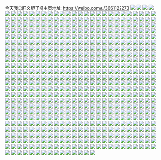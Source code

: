 今天我忠肝义胆了吗主页地址: https://weibo.com/u/3661122273 
![](https://wx4.sinaimg.cn/mw2000/da384ae1ly1h8yo3et5ubj235s2dckjo.jpg) 
![](https://wx4.sinaimg.cn/mw2000/da384ae1ly1h8yo3qzrqcj235s2dcqv9.jpg) 
![](https://wx4.sinaimg.cn/mw2000/da384ae1ly1h8yo343s9kj235s2dckjn.jpg) 
![](https://wx4.sinaimg.cn/mw2000/da384ae1ly1h8yo2phclvj235s2dc1l2.jpg) 
![](https://wx4.sinaimg.cn/mw2000/da384ae1ly1h8yo2ueffbj235s2dckjm.jpg) 
![](https://wx4.sinaimg.cn/mw2000/da384ae1ly1h8yo40qscuj22o63k0b2b.jpg) 
![](https://wx4.sinaimg.cn/mw2000/da384ae1ly1h8wp6swgj4j22dc2dcnpf.jpg) 
![](https://wx4.sinaimg.cn/mw2000/da384ae1ly1h8wp6unyygj22dc2dcu0z.jpg) 
![](https://wx4.sinaimg.cn/mw2000/da384ae1ly1h8woowwxeyj22bc2bchdu.jpg) 
![](https://wx4.sinaimg.cn/mw2000/da384ae1ly1h8womf0ncyj231i2a5kjn.jpg) 
![](https://wx4.sinaimg.cn/mw2000/da384ae1ly1h8womcn5a2j22dc2dc1kz.jpg) 
![](https://wx4.sinaimg.cn/mw2000/da384ae1ly1h8womkujihj22l32dc7wk.jpg) 
![](https://wx4.sinaimg.cn/mw2000/da384ae1ly1h8wom3rhonj235s2dc7wj.jpg) 
![](https://wx4.sinaimg.cn/mw2000/da384ae1ly1h8womi31vgj232o2dcb2b.jpg) 
![](https://wx4.sinaimg.cn/mw2000/da384ae1ly1h8wom8kvdvj235s2dc4qs.jpg) 
![](https://wx4.sinaimg.cn/mw2000/da384ae1ly1h8womb3cm0j23342bcu0y.jpg) 
![](https://wx4.sinaimg.cn/mw2000/da384ae1ly1h8wom15v08j22dc2dcu0y.jpg) 
![](https://wx4.sinaimg.cn/mw2000/da384ae1ly1h8wom5zvznj23342bckjn.jpg) 
![](https://wx4.sinaimg.cn/mw2000/da384ae1ly1h8woozdpw4j235s2dce83.jpg) 
![](https://wx4.sinaimg.cn/mw2000/da384ae1ly1h8wop1jscqj21vm2tfkjm.jpg) 
![](https://wx4.sinaimg.cn/mw2000/da384ae1ly1h8wolyusukj22dc2p7b2a.jpg) 
![](https://wx4.sinaimg.cn/mw2000/da384ae1ly1h8isj8aay8j22o63k01kz.jpg) 
![](https://wx4.sinaimg.cn/mw2000/da384ae1ly1h8isiy4hfpj23k02o6hdu.jpg) 
![](https://wx4.sinaimg.cn/mw2000/da384ae1ly1h8isj09c61j23k02o6b2a.jpg) 
![](https://wx4.sinaimg.cn/mw2000/da384ae1ly1h8nkq118ioj22o63k0b2a.jpg) 
![](https://wx4.sinaimg.cn/mw2000/da384ae1ly1h8ptesju8gj22o63k0qv6.jpg) 
![](https://wx4.sinaimg.cn/mw2000/da384ae1ly1h8pteng4bxj22o63k0hdu.jpg) 
![](https://wx4.sinaimg.cn/mw2000/da384ae1ly1h8pvjcjhdbj22o63k0qv6.jpg) 
![](https://wx4.sinaimg.cn/mw2000/da384ae1ly1h8pvk3dkp9j22o63k01kz.jpg) 
![](https://wx4.sinaimg.cn/mw2000/da384ae1ly1h8pvjn2bknj22o63k04qr.jpg) 
![](https://wx4.sinaimg.cn/mw2000/da384ae1ly1h8l5my47mrj22dc35skjq.jpg) 
![](https://wx4.sinaimg.cn/mw2000/da384ae1ly1h8l5q65buuj235s2dcb2b.jpg) 
![](https://wx4.sinaimg.cn/mw2000/da384ae1ly1h8l5p1x4r2j235s2dce83.jpg) 
![](https://wx4.sinaimg.cn/mw2000/da384ae1ly1h8l5ofrygjj235s2dc1kz.jpg) 
![](https://wx4.sinaimg.cn/mw2000/da384ae1ly1h8l5nazpzvj235s2dcb2a.jpg) 
![](https://wx4.sinaimg.cn/mw2000/da384ae1ly1h8l5o3idlyj235s2dc4qs.jpg) 
![](https://wx4.sinaimg.cn/mw2000/da384ae1ly1h8hqz9xl6aj223v35t7wi.jpg) 
![](https://wx4.sinaimg.cn/mw2000/da384ae1ly1h8hqzfingcj20nz3k0qv5.jpg) 
![](https://wx4.sinaimg.cn/mw2000/da384ae1ly1h8hqym7s24j223v35tkjm.jpg) 
![](https://wx4.sinaimg.cn/mw2000/da384ae1ly1h8hqytdkucj213835r7wh.jpg) 
![](https://wx4.sinaimg.cn/mw2000/da384ae1ly1h8hqzntaihj22901sinpe.jpg) 
![](https://wx4.sinaimg.cn/mw2000/da384ae1ly1h8gi2n32gnj235s2dc4qs.jpg) 
![](https://wx4.sinaimg.cn/mw2000/da384ae1ly1h8gi2941huj22dc35skjn.jpg) 
![](https://wx4.sinaimg.cn/mw2000/da384ae1ly1h8gi1wwkaej235s2dc1l0.jpg) 
![](https://wx4.sinaimg.cn/mw2000/da384ae1ly1h8gi0ahpepj22bd2su7wi.jpg) 
![](https://wx4.sinaimg.cn/mw2000/da384ae1ly1h8gi1d2lwgj235s2dce85.jpg) 
![](https://wx4.sinaimg.cn/mw2000/da384ae1ly1h8gi0ndoqgj22bd2sfu0x.jpg) 
![](https://wx4.sinaimg.cn/mw2000/da384ae1ly1h8aqjb568fj21400u0dr0.jpg) 
![](https://wx4.sinaimg.cn/mw2000/da384ae1ly1h8aqjc20s4j212a0u07am.jpg) 
![](https://wx4.sinaimg.cn/mw2000/da384ae1ly1h8aqjct79ij21400u0aiu.jpg) 
![](https://wx4.sinaimg.cn/mw2000/da384ae1ly1h8aqjdaxpmj20u0140jwg.jpg) 
![](https://wx4.sinaimg.cn/mw2000/da384ae1ly1h8aqjfsvmzj21400u0gr0.jpg) 
![](https://wx4.sinaimg.cn/mw2000/da384ae1ly1h8aqjdr1g2j20u01400y3.jpg) 
![](https://wx4.sinaimg.cn/mw2000/da384ae1ly1h8aqjwkqsqj20qo0g5acz.jpg) 
![](https://wx4.sinaimg.cn/mw2000/da384ae1ly1h8aqjea13cj21400u0dlf.jpg) 
![](https://wx4.sinaimg.cn/mw2000/da384ae1ly1h8aqkalr1oj20qo0hkjug.jpg) 
![](https://wx4.sinaimg.cn/mw2000/da384ae1ly1h7ui7aioejj210y0u07bi.jpg) 
![](https://wx4.sinaimg.cn/mw2000/da384ae1ly1h7ui7bodbtj21400u07j7.jpg) 
![](https://wx4.sinaimg.cn/mw2000/da384ae1ly1h7ui7cop2hj21400u0n5p.jpg) 
![](https://wx4.sinaimg.cn/mw2000/da384ae1ly1h7ui7dfjrqj21400u0tf5.jpg) 
![](https://wx4.sinaimg.cn/mw2000/da384ae1ly1h7ui7eakj3j21400u0gso.jpg) 
![](https://wx4.sinaimg.cn/mw2000/da384ae1ly1h7ui7euw9ij210l0u00xh.jpg) 
![](https://wx4.sinaimg.cn/mw2000/da384ae1ly1h7ui7fehvlj20u012wwip.jpg) 
![](https://wx4.sinaimg.cn/mw2000/da384ae1ly1h7tgzfh7mwj20u013xq8r.jpg) 
![](https://wx4.sinaimg.cn/mw2000/da384ae1ly1h7tgzgovpmj20u013x106.jpg) 
![](https://wx4.sinaimg.cn/mw2000/da384ae1ly1h7tgzg15urj20u013xgr6.jpg) 
![](https://wx4.sinaimg.cn/mw2000/da384ae1ly1h7tgziu615j20u013xwl2.jpg) 
![](https://wx4.sinaimg.cn/mw2000/da384ae1ly1h7tgznm3rxj20u01320xn.jpg) 
![](https://wx4.sinaimg.cn/mw2000/da384ae1ly1h7tgzjg41wj20u013xjyi.jpg) 
![](https://wx4.sinaimg.cn/mw2000/da384ae1ly1h7tgzmc88lj213x0u043m.jpg) 
![](https://wx4.sinaimg.cn/mw2000/da384ae1ly1h7tgzlnjaej20u013bq8p.jpg) 
![](https://wx4.sinaimg.cn/mw2000/da384ae1ly1h7tgzmy5h3j213x0u0jwc.jpg) 
![](https://wx4.sinaimg.cn/mw2000/da384ae1ly1h7fiv1u9o2j20u0140wkp.jpg) 
![](https://wx4.sinaimg.cn/mw2000/da384ae1ly1h7fiv32j7dj20u013xabe.jpg) 
![](https://wx4.sinaimg.cn/mw2000/da384ae1ly1h7fiv1cmepj21400u0765.jpg) 
![](https://wx4.sinaimg.cn/mw2000/da384ae1ly1h7fiv298r7j20u013yq6c.jpg) 
![](https://wx4.sinaimg.cn/mw2000/da384ae1ly1h7fiv117s1j21400u0aev.jpg) 
![](https://wx4.sinaimg.cn/mw2000/da384ae1ly1h7fiv3zx9yj20u011rdhe.jpg) 
![](https://wx4.sinaimg.cn/mw2000/da384ae1ly1h7fiv3idlgj21400u0tci.jpg) 
![](https://wx4.sinaimg.cn/mw2000/da384ae1ly1h7fiv2m4dmj218h0u0q3n.jpg) 
![](https://wx4.sinaimg.cn/mw2000/da384ae1ly1h71o154sl9j21400u0n1o.jpg) 
![](https://wx4.sinaimg.cn/mw2000/da384ae1ly1h71o16ojrnj21400u0n4e.jpg) 
![](https://wx4.sinaimg.cn/mw2000/da384ae1ly1h71o15z6buj21400u0jzs.jpg) 
![](https://wx4.sinaimg.cn/mw2000/da384ae1ly1h6mpumaehqj21400u0wg9.jpg) 
![](https://wx4.sinaimg.cn/mw2000/da384ae1ly1h6j70k753nj20u0123wft.jpg) 
![](https://wx4.sinaimg.cn/mw2000/da384ae1ly1h6i7by4utpj21400u0qae.jpg) 
![](https://wx4.sinaimg.cn/mw2000/da384ae1ly1h6e8s1qwxjj21400u0jv0.jpg) 
![](https://wx4.sinaimg.cn/mw2000/da384ae1ly1h6e8s26ygpj21400u0k13.jpg) 
![](https://wx4.sinaimg.cn/mw2000/da384ae1ly1h6e8s2muwrj21400u07ag.jpg) 
![](https://wx4.sinaimg.cn/mw2000/da384ae1ly1h6e8s4e1acj20u0140gon.jpg) 
![](https://wx4.sinaimg.cn/mw2000/da384ae1ly1h6e8s3zpnjj21830u0n0b.jpg) 
![](https://wx4.sinaimg.cn/mw2000/da384ae1ly1h6e8s4slpqj20u0140jyk.jpg) 
![](https://wx4.sinaimg.cn/mw2000/da384ae1ly1h6e8s1ac9dj21400u0414.jpg) 
![](https://wx4.sinaimg.cn/mw2000/da384ae1ly1h6e8zdn9tkj21400u00zf.jpg) 
![](https://wx4.sinaimg.cn/mw2000/da384ae1ly1h6e8s0v0xvj21400u041o.jpg) 
![](https://wx4.sinaimg.cn/mw2000/da384ae1ly1h4zkv6pb22j235s2dc4qt.jpg) 
![](https://wx4.sinaimg.cn/mw2000/da384ae1ly1h4zkvxk8myj235s2dcnpg.jpg) 
![](https://wx4.sinaimg.cn/mw2000/da384ae1ly1h4zkwj6yphj22s729m4qr.jpg) 
![](https://wx4.sinaimg.cn/mw2000/da384ae1ly1h4zkwvd0c2j22dc35se83.jpg) 
![](https://wx4.sinaimg.cn/mw2000/da384ae1ly1h4zkvj1m4pj235s2dcnpf.jpg) 
![](https://wx4.sinaimg.cn/mw2000/da384ae1ly1h4zkx06uw3j22dc35sb2b.jpg) 
![](https://wx4.sinaimg.cn/mw2000/da384ae1ly1h4zkw9s3kmj235s2dckjo.jpg) 
![](https://wx4.sinaimg.cn/mw2000/da384ae1ly1h4zkwpy9u3j235s2dce83.jpg) 
![](https://wx4.sinaimg.cn/mw2000/da384ae1ly1h4xhp2epylj22c0340qv7.jpg) 
![](https://wx4.sinaimg.cn/mw2000/da384ae1ly1h4yn5nc9wyj23402c0b2b.jpg) 
![](https://wx4.sinaimg.cn/mw2000/da384ae1ly1h4xhp7ht4pj22c03407wi.jpg) 
![](https://wx4.sinaimg.cn/mw2000/da384ae1ly1h4x4l8e1wbj20u0140q89.jpg) 
![](https://wx4.sinaimg.cn/mw2000/da384ae1ly1h4v4v7qy7xj21400u0jwk.jpg) 
![](https://wx4.sinaimg.cn/mw2000/da384ae1ly1h4bdkfugl0j21qc0u07da.jpg) 
![](https://wx4.sinaimg.cn/mw2000/da384ae1ly1h4bdkfi1khj21qc0u0wmf.jpg) 
![](https://wx4.sinaimg.cn/mw2000/da384ae1ly1h4bdkgrb8cj21qc0u0dml.jpg) 
![](https://wx4.sinaimg.cn/mw2000/da384ae1ly1h4bdkh7ytij21qc0u0drb.jpg) 
![](https://wx4.sinaimg.cn/mw2000/da384ae1ly1h4a8licyefj23k02dcqv5.jpg) 
![](https://wx4.sinaimg.cn/mw2000/da384ae1ly1h4a8lm2gogj23k02dchdu.jpg) 
![](https://wx4.sinaimg.cn/mw2000/da384ae1ly1h4a8lpxiy7j23k02dcb2a.jpg) 
![](https://wx4.sinaimg.cn/mw2000/da384ae1ly1h48yyu60tnj235s2dcx6r.jpg) 
![](https://wx4.sinaimg.cn/mw2000/da384ae1ly1h3w1hlw89fj20u013a0ys.jpg) 
![](https://wx4.sinaimg.cn/mw2000/da384ae1ly1h3uplo6gujj20u0150q79.jpg) 
![](https://wx4.sinaimg.cn/mw2000/da384ae1ly1h3uplnil4sj210b0u044r.jpg) 
![](https://wx4.sinaimg.cn/mw2000/da384ae1ly1h3uplp0tptj20u017rjvr.jpg) 
![](https://wx4.sinaimg.cn/mw2000/da384ae1ly1h3upluga33j21400u0tj9.jpg) 
![](https://wx4.sinaimg.cn/mw2000/da384ae1ly1h3uplt5iszj20u013xaiz.jpg) 
![](https://wx4.sinaimg.cn/mw2000/da384ae1ly1h3uplrc5ynj21400u045m.jpg) 
![](https://wx4.sinaimg.cn/mw2000/da384ae1ly1h3uplw8rc3j21400u0493.jpg) 
![](https://wx4.sinaimg.cn/mw2000/da384ae1ly1h3uplvagx2j213x0u011c.jpg) 
![](https://wx4.sinaimg.cn/mw2000/da384ae1ly1h3uplx3sy3j20u0140wn5.jpg) 
![](https://wx4.sinaimg.cn/mw2000/da384ae1ly1h3unw6xkdhj235s2dc4qs.jpg) 
![](https://wx4.sinaimg.cn/mw2000/da384ae1ly1h3o6llq173j20u013x41d.jpg) 
![](https://wx4.sinaimg.cn/mw2000/da384ae1ly1h3o6lmgbvcj20u014079f.jpg) 
![](https://wx4.sinaimg.cn/mw2000/da384ae1ly1h3o6lks2pvj20u013x77p.jpg) 
![](https://wx4.sinaimg.cn/mw2000/da384ae1ly1h3g457uwmmj20u0140dkd.jpg) 
![](https://wx4.sinaimg.cn/mw2000/da384ae1ly1h3g4587h6kj20u0182n20.jpg) 
![](https://wx4.sinaimg.cn/mw2000/da384ae1ly1h37yq659zdj22ip2ip1ky.jpg) 
![](https://wx4.sinaimg.cn/mw2000/da384ae1ly1h37yq97vmhj22ip2ip4qq.jpg) 
![](https://wx4.sinaimg.cn/mw2000/da384ae1ly1h37yqdg8sgj22ip2iphdv.jpg) 
![](https://wx4.sinaimg.cn/mw2000/da384ae1ly1h37yqegcbsj20zk0qm46a.jpg) 
![](https://wx4.sinaimg.cn/mw2000/da384ae1ly1h35o9dlqsmj22o63k04qq.jpg) 
![](https://wx4.sinaimg.cn/mw2000/da384ae1ly1h33cykhh95j21400u0q54.jpg) 
![](https://wx4.sinaimg.cn/mw2000/da384ae1ly1h2xou7dn3vj22dc35snpf.jpg) 
![](https://wx4.sinaimg.cn/mw2000/da384ae1ly1h2m5hzb8yij235s2dcnpf.jpg) 
![](https://wx4.sinaimg.cn/mw2000/da384ae1ly1h2m5hwwsdcj235s2dc1l0.jpg) 
![](https://wx4.sinaimg.cn/mw2000/da384ae1ly1h2m5i4iy8bj235s2dce84.jpg) 
![](https://wx4.sinaimg.cn/mw2000/da384ae1ly1h2m5ilrinqj235s2dcb2c.jpg) 
![](https://wx4.sinaimg.cn/mw2000/da384ae1ly1h2m5ies8ubj235s2dchdv.jpg) 
![](https://wx4.sinaimg.cn/mw2000/da384ae1ly1h2m5i9ux15j235s2dc4qs.jpg) 
![](https://wx4.sinaimg.cn/mw2000/da384ae1ly1h2klzw6y48j235s2dc7wj.jpg) 
![](https://wx4.sinaimg.cn/mw2000/da384ae1ly1h2ep6il7q7j20u013wjyh.jpg) 
![](https://wx4.sinaimg.cn/mw2000/da384ae1ly1h2ep6i8onoj20u0140k0k.jpg) 
![](https://wx4.sinaimg.cn/mw2000/da384ae1ly1h2ep6hwpm1j20u00u0n16.jpg) 
![](https://wx4.sinaimg.cn/mw2000/da384ae1ly1h281u2oybuj20u0140tmt.jpg) 
![](https://wx4.sinaimg.cn/mw2000/da384ae1ly1h281u4pvx8j20u01vitwh.jpg) 
![](https://wx4.sinaimg.cn/mw2000/da384ae1ly1h281uaqy5rj20u00wpguu.jpg) 
![](https://wx4.sinaimg.cn/mw2000/da384ae1ly1h281u6v3xcj21400u0dvq.jpg) 
![](https://wx4.sinaimg.cn/mw2000/da384ae1ly1h281u05grcj21370u0jv4.jpg) 
![](https://wx4.sinaimg.cn/mw2000/da384ae1ly1h281u1e4hpj21400u014c.jpg) 
![](https://wx4.sinaimg.cn/mw2000/da384ae1ly1h281ucgr89j21290u013b.jpg) 
![](https://wx4.sinaimg.cn/mw2000/da384ae1ly1h281u7swmdj21400u0afj.jpg) 
![](https://wx4.sinaimg.cn/mw2000/da384ae1ly1h281u9gx43j21400u0dta.jpg) 
![](https://wx4.sinaimg.cn/mw2000/da384ae1ly1h24rfxun4dj20u013q793.jpg) 
![](https://wx4.sinaimg.cn/mw2000/da384ae1ly1h24rfyabduj21400u00vg.jpg) 
![](https://wx4.sinaimg.cn/mw2000/da384ae1ly1h24rfyt1mkj20u013x0wk.jpg) 
![](https://wx4.sinaimg.cn/mw2000/da384ae1ly1h1v3jqt4b2j20pb0kfdgm.jpg) 
![](https://wx4.sinaimg.cn/mw2000/da384ae1ly1h1v3jqbyqbj20pr0cfwen.jpg) 
![](https://wx4.sinaimg.cn/mw2000/da384ae1ly1h1txv7xulmj20u0140n1e.jpg) 
![](https://wx4.sinaimg.cn/mw2000/da384ae1ly1h1qhy28mzkj20u013xtei.jpg) 
![](https://wx4.sinaimg.cn/mw2000/da384ae1ly1h1qhy2u9h3j20u013x0ws.jpg) 
![](https://wx4.sinaimg.cn/mw2000/da384ae1ly1h1qhy3n0b9j20u013xjwf.jpg) 
![](https://wx4.sinaimg.cn/mw2000/da384ae1ly1h1is8iqp85j20u015ln0q.jpg) 
![](https://wx4.sinaimg.cn/mw2000/da384ae1ly1h1is8ln9sbj20sg0qtq67.jpg) 
![](https://wx4.sinaimg.cn/mw2000/da384ae1ly1h1l1f53ihzj20u013xtd7.jpg) 
![](https://wx4.sinaimg.cn/mw2000/da384ae1ly1h1is8kmuxcj20u013xadp.jpg) 
![](https://wx4.sinaimg.cn/mw2000/da384ae1ly1h1ifg3ggjmj20qo0vp749.jpg) 
![](https://wx4.sinaimg.cn/mw2000/da384ae1ly1h1ifc9rcumj213p0u0jw8.jpg) 
![](https://wx4.sinaimg.cn/mw2000/da384ae1ly1h1ifh3d15pj20qo0vj3yh.jpg) 
![](https://wx4.sinaimg.cn/mw2000/da384ae1ly1h1ifc7bvsvj20u02xhwmi.jpg) 
![](https://wx4.sinaimg.cn/mw2000/da384ae1ly1h1ifc85818j20u02men27.jpg) 
![](https://wx4.sinaimg.cn/mw2000/da384ae1ly1h1ifc8xvofj20u024f43o.jpg) 
![](https://wx4.sinaimg.cn/mw2000/da384ae1ly1h1ifjjvc4dj20qo0vj3yh.jpg) 
![](https://wx4.sinaimg.cn/mw2000/da384ae1ly1h1ipwr7igrj20u00u0zok.jpg) 
![](https://wx4.sinaimg.cn/mw2000/da384ae1ly1h1ifjkri3pj20qo0vg3yh.jpg) 
![](https://wx4.sinaimg.cn/mw2000/da384ae1ly1h1genfaaeaj21400u0460.jpg) 
![](https://wx4.sinaimg.cn/mw2000/da384ae1ly1h14srosjctj20u00u0gq0.jpg) 
![](https://wx4.sinaimg.cn/mw2000/da384ae1ly1h14srp7l60j20u00u0qbf.jpg) 
![](https://wx4.sinaimg.cn/mw2000/da384ae1ly1h13flnzxv9j21400u0alr.jpg) 
![](https://wx4.sinaimg.cn/mw2000/da384ae1ly1h13flvmedhj21400u07co.jpg) 
![](https://wx4.sinaimg.cn/mw2000/da384ae1ly1h13flniy0ij21400u07f6.jpg) 
![](https://wx4.sinaimg.cn/mw2000/da384ae1ly1h13flokclpj21400u0gwh.jpg) 
![](https://wx4.sinaimg.cn/mw2000/da384ae1ly1h13flqzfskj21400u0qeb.jpg) 
![](https://wx4.sinaimg.cn/mw2000/da384ae1ly1h13flt83iej21400u0dqh.jpg) 
![](https://wx4.sinaimg.cn/mw2000/da384ae1ly1h13flp5t60j21400u00zx.jpg) 
![](https://wx4.sinaimg.cn/mw2000/da384ae1ly1h13flprwbcj21400u0n53.jpg) 
![](https://wx4.sinaimg.cn/mw2000/da384ae1ly1h13flukwdzj21400u0guj.jpg) 
![](https://wx4.sinaimg.cn/mw2000/da384ae1ly1h13flrkbb6j21400u04aa.jpg) 
![](https://wx4.sinaimg.cn/mw2000/da384ae1ly1h13flsmkl2j21400u0guc.jpg) 
![](https://wx4.sinaimg.cn/mw2000/da384ae1ly1h13fls5lctj20xm0u0ais.jpg) 
![](https://wx4.sinaimg.cn/mw2000/da384ae1ly1h13flqek0jj21400u07eb.jpg) 
![](https://wx4.sinaimg.cn/mw2000/da384ae1ly1h13flttkjaj21400u0dp5.jpg) 
![](https://wx4.sinaimg.cn/mw2000/da384ae1ly1h13flv2a3yj21400u0qbb.jpg) 
![](https://wx4.sinaimg.cn/mw2000/da384ae1ly1h13flw6n2gj21400u0gt6.jpg) 
![](https://wx4.sinaimg.cn/mw2000/da384ae1ly1h13flwt1e4j21400u014c.jpg) 
![](https://wx4.sinaimg.cn/mw2000/da384ae1ly1h13flxgad9j21400u0dqu.jpg) 
![](https://wx4.sinaimg.cn/mw2000/da384ae1ly1h0wki91n0rj20u00xedhw.jpg) 
![](https://wx4.sinaimg.cn/mw2000/da384ae1ly1h0v6w9pnf2j21270u0qbr.jpg) 
![](https://wx4.sinaimg.cn/mw2000/da384ae1ly1h0s3lip0fnj21400u0tgw.jpg) 
![](https://wx4.sinaimg.cn/mw2000/da384ae1ly1h0s3l9mf0ij21400u0tie.jpg) 
![](https://wx4.sinaimg.cn/mw2000/da384ae1ly1h0s3lapinoj21400u0wmm.jpg) 
![](https://wx4.sinaimg.cn/mw2000/da384ae1ly1h0s3lbr058j21400u0wn2.jpg) 
![](https://wx4.sinaimg.cn/mw2000/da384ae1ly1h0s3lhg520j21400u07cu.jpg) 
![](https://wx4.sinaimg.cn/mw2000/da384ae1ly1h0s3le7f0rj21400u0akq.jpg) 
![](https://wx4.sinaimg.cn/mw2000/da384ae1ly1h0s3lfimd9j21400u0thf.jpg) 
![](https://wx4.sinaimg.cn/mw2000/da384ae1ly1h0s3lgkcuuj21400u0dpd.jpg) 
![](https://wx4.sinaimg.cn/mw2000/da384ae1ly1h0s3li4r5dj21400u0gsh.jpg) 
![](https://wx4.sinaimg.cn/mw2000/da384ae1ly1h0k36xi562j21400u0n6k.jpg) 
![](https://wx4.sinaimg.cn/mw2000/da384ae1ly1h0k37365i8j20u0140q8a.jpg) 
![](https://wx4.sinaimg.cn/mw2000/da384ae1ly1h0k36ywx0gj21400u0106.jpg) 
![](https://wx4.sinaimg.cn/mw2000/da384ae1ly1h0k36y4nosj21400u0125.jpg) 
![](https://wx4.sinaimg.cn/mw2000/da384ae1ly1h0k370ej4dj21400u0k15.jpg) 
![](https://wx4.sinaimg.cn/mw2000/da384ae1ly1h0k3710gcfj21400u0gw4.jpg) 
![](https://wx4.sinaimg.cn/mw2000/da384ae1ly1h0k36zj8l4j21400u0ake.jpg) 
![](https://wx4.sinaimg.cn/mw2000/da384ae1ly1h0k373s32hj20zh0u0jyw.jpg) 
![](https://wx4.sinaimg.cn/mw2000/da384ae1ly1h0k37263b7j215l0u0133.jpg) 
![](https://wx4.sinaimg.cn/mw2000/da384ae1ly1h0fjj9qzkcj21400u0wnk.jpg) 
![](https://wx4.sinaimg.cn/mw2000/da384ae1ly1h0fjjfaw6rj21400u07bm.jpg) 
![](https://wx4.sinaimg.cn/mw2000/da384ae1ly1h0fjjc57dwj21400u0jy8.jpg) 
![](https://wx4.sinaimg.cn/mw2000/da384ae1ly1h0fjje0ob5j21400u0tjn.jpg) 
![](https://wx4.sinaimg.cn/mw2000/da384ae1ly1h0fjjazbsfj21400u0th1.jpg) 
![](https://wx4.sinaimg.cn/mw2000/da384ae1ly1h0fjjgnnd4j21400u0gt6.jpg) 
![](https://wx4.sinaimg.cn/mw2000/da384ae1ly1h0fjjho24xj21400u0dmh.jpg) 
![](https://wx4.sinaimg.cn/mw2000/da384ae1ly1h0fjjj6b85j21400u0gv0.jpg) 
![](https://wx4.sinaimg.cn/mw2000/da384ae1ly1h0eb0sfcgwj20u013ywk1.jpg) 
![](https://wx4.sinaimg.cn/mw2000/da384ae1ly1h0eb0tcqwpj20u013ygqq.jpg) 
![](https://wx4.sinaimg.cn/mw2000/da384ae1ly1h0eb0tskn5j213y0u043g.jpg) 
![](https://wx4.sinaimg.cn/mw2000/da384ae1ly1h06c66ep8dj21400u011r.jpg) 
![](https://wx4.sinaimg.cn/mw2000/da384ae1ly1h00gaoteczj20u013y78t.jpg) 
![](https://wx4.sinaimg.cn/mw2000/da384ae1ly1h00gapkghtj21400u078k.jpg) 
![](https://wx4.sinaimg.cn/mw2000/da384ae1ly1gztdsk8necj23342bcu0z.jpg) 
![](https://wx4.sinaimg.cn/mw2000/da384ae1ly1gzqz02v809j21400u0tio.jpg) 
![](https://wx4.sinaimg.cn/mw2000/da384ae1ly1gzhz9c1x4zj22dg35sqv5.jpg) 
![](https://wx4.sinaimg.cn/mw2000/da384ae1ly1gzhz99qstjj22dg33onpd.jpg) 
![](https://wx4.sinaimg.cn/mw2000/da384ae1ly1gzhz9ed5qoj22dg2znu0x.jpg) 
![](https://wx4.sinaimg.cn/mw2000/da384ae1ly1gzhz9guo5kj22dg32z1ky.jpg) 
![](https://wx4.sinaimg.cn/mw2000/da384ae1ly1gz7k8yh984j20u013yjwy.jpg) 
![](https://wx4.sinaimg.cn/mw2000/da384ae1ly1gz7k8yxupcj20u0146n24.jpg) 
![](https://wx4.sinaimg.cn/mw2000/da384ae1ly1gz7k8zuq8ij20u00u0n1j.jpg) 
![](https://wx4.sinaimg.cn/mw2000/da384ae1ly1gz7k909axkj20u014nwn1.jpg) 
![](https://wx4.sinaimg.cn/mw2000/da384ae1ly1gz7k90n3mij20u012iwk2.jpg) 
![](https://wx4.sinaimg.cn/mw2000/da384ae1ly1gyi46t0prej20u01godjw.jpg) 
![](https://wx4.sinaimg.cn/mw2000/da384ae1ly1gy9z72ogbej21400u0jxj.jpg) 
![](https://wx4.sinaimg.cn/mw2000/da384ae1ly1gy9z57f9skj20u01407fg.jpg) 
![](https://wx4.sinaimg.cn/mw2000/da384ae1ly1gy9z5h697tj21400u0afd.jpg) 
![](https://wx4.sinaimg.cn/mw2000/da384ae1ly1gy9z5cq5qoj21400u0qd4.jpg) 
![](https://wx4.sinaimg.cn/mw2000/da384ae1ly1gy9z59qsn4j21400u0tlf.jpg) 
![](https://wx4.sinaimg.cn/mw2000/da384ae1ly1gy9z5iid8tj214a0u0gpn.jpg) 
![](https://wx4.sinaimg.cn/mw2000/da384ae1ly1gy9z5g9qvej21400u0gsr.jpg) 
![](https://wx4.sinaimg.cn/mw2000/da384ae1ly1gy9z5b8qb1j20u0140whg.jpg) 
![](https://wx4.sinaimg.cn/mw2000/da384ae1ly1gy9z5a9cocj21400u0tev.jpg) 
![](https://wx4.sinaimg.cn/mw2000/da384ae1ly1gy7sry6qh2j21400u0ta9.jpg) 
![](https://wx4.sinaimg.cn/mw2000/da384ae1ly1gxxgihzh06j20u03dlneo.jpg) 
![](https://wx4.sinaimg.cn/mw2000/da384ae1ly1gxxgiivgcrj20u042xh9s.jpg) 
![](https://wx4.sinaimg.cn/mw2000/da384ae1ly1gxr02vqkyjj20u0140td9.jpg) 
![](https://wx4.sinaimg.cn/mw2000/da384ae1ly1gxr02uvdmtj20u011p0wq.jpg) 
![](https://wx4.sinaimg.cn/mw2000/da384ae1ly1gxr02vay5nj20u0140q6x.jpg) 
![](https://wx4.sinaimg.cn/mw2000/da384ae1ly1gxr02w4gmtj20u0140q7i.jpg) 
![](https://wx4.sinaimg.cn/mw2000/da384ae1ly1gxr02wkgq1j20u0140gqe.jpg) 
![](https://wx4.sinaimg.cn/mw2000/da384ae1ly1gxr02wxs4kj20u0140426.jpg) 
![](https://wx4.sinaimg.cn/mw2000/da384ae1ly1gxqdquazx1j21400u0aiy.jpg) 
![](https://wx4.sinaimg.cn/mw2000/da384ae1ly1gxqdqspswzj20o70o7jus.jpg) 
![](https://wx4.sinaimg.cn/mw2000/da384ae1ly1gxqdqtdg7rj21400u0dl5.jpg) 
![](https://wx4.sinaimg.cn/mw2000/da384ae1ly1gwx725l58oj22o63k0qv5.jpg) 
![](https://wx4.sinaimg.cn/mw2000/da384ae1ly1gwsm5l9q85j20u01g7jux.jpg) 
![](https://wx4.sinaimg.cn/mw2000/da384ae1ly1gvt18e7xotj21400u0k4l.jpg) 
![](https://wx4.sinaimg.cn/mw2000/da384ae1ly1gvt18kvl8nj21400u014p.jpg) 
![](https://wx4.sinaimg.cn/mw2000/da384ae1ly1gvt18c5gb4j21400u0dxx.jpg) 
![](https://wx4.sinaimg.cn/mw2000/da384ae1ly1gvt18hgs04j21400u0jzb.jpg) 
![](https://wx4.sinaimg.cn/mw2000/da384ae1ly1gvt18pbyeqj21400u0aec.jpg) 
![](https://wx4.sinaimg.cn/mw2000/da384ae1ly1gvt18fe8erj21400u0jxa.jpg) 
![](https://wx4.sinaimg.cn/mw2000/da384ae1ly1gvt18j7vybj20u0140q92.jpg) 
![](https://wx4.sinaimg.cn/mw2000/da384ae1ly1gvt18o4pzgj21400u07a6.jpg) 
![](https://wx4.sinaimg.cn/mw2000/da384ae1ly1gvt18mw5ozj20u014079e.jpg) 
![](https://wx4.sinaimg.cn/mw2000/003ZLH9fly1gvqjbuf2b0j61400u048r02.jpg) 
![](https://wx4.sinaimg.cn/mw2000/003ZLH9fly1gvqjbvczrxj61400u0gwc02.jpg) 
![](https://wx4.sinaimg.cn/mw2000/003ZLH9fly1gvqjbw6wlpj61400u0gu202.jpg) 
![](https://wx4.sinaimg.cn/mw2000/003ZLH9fly1gvqjbx0tf0j61400u07d502.jpg) 
![](https://wx4.sinaimg.cn/mw2000/003ZLH9fly1gvhwedilk9j613z0u0jxs02.jpg) 
![](https://wx4.sinaimg.cn/mw2000/003ZLH9fly1gvhwpasldaj61400u0djq02.jpg) 
![](https://wx4.sinaimg.cn/mw2000/003ZLH9fly1gvhwec6xs3j613z0u0gq502.jpg) 
![](https://wx4.sinaimg.cn/mw2000/003ZLH9fly1gvhwectvsfj613z0u0wii02.jpg) 
![](https://wx4.sinaimg.cn/mw2000/003ZLH9fly1gvhwebldqgj613z0u0wn502.jpg) 
![](https://wx4.sinaimg.cn/mw2000/003ZLH9fly1gvhwefbtezj613z0u0gpr02.jpg) 
![](https://wx4.sinaimg.cn/mw2000/003ZLH9fly1gvhweaulykj613z0u047o02.jpg) 
![](https://wx4.sinaimg.cn/mw2000/003ZLH9fly1gvhwq9qq4lj61400u0q8i02.jpg) 
![](https://wx4.sinaimg.cn/mw2000/003ZLH9fly1gvhweft56oj61400u00x002.jpg) 
![](https://wx4.sinaimg.cn/mw2000/003ZLH9fly1gvhjaghf3lj61400u0ahc02.jpg) 
![](https://wx4.sinaimg.cn/mw2000/003ZLH9fly1guolkfhi6mj61400u0tdt02.jpg) 
![](https://wx4.sinaimg.cn/mw2000/003ZLH9fly1guolkgtranj61400u044202.jpg) 
![](https://wx4.sinaimg.cn/mw2000/003ZLH9fly1gucnw0pjv8j61400u0tj102.jpg) 
![](https://wx4.sinaimg.cn/mw2000/003ZLH9fly1gucnvzyy0mj60u0140jvw02.jpg) 
![](https://wx4.sinaimg.cn/mw2000/003ZLH9fly1gucnw1ds2hj61400u00yf02.jpg) 
![](https://wx4.sinaimg.cn/mw2000/003ZLH9fly1gu9hagsny8j61400u0tj602.jpg) 
![](https://wx4.sinaimg.cn/mw2000/003ZLH9fly1gu9haiybapj60u015842u02.jpg) 
![](https://wx4.sinaimg.cn/mw2000/da384ae1ly1gu2mwglmjxj21400u0tbp.jpg) 
![](https://wx4.sinaimg.cn/mw2000/da384ae1ly1gtzpnt0pw7j20u01400xy.jpg) 
![](https://wx4.sinaimg.cn/mw2000/da384ae1ly1gtqxukqyk2j22c03404qs.jpg) 
![](https://wx4.sinaimg.cn/mw2000/da384ae1ly1gtm5nzolmnj22c0340npe.jpg) 
![](https://wx4.sinaimg.cn/mw2000/da384ae1ly1gtm5o97lm9j22c03401kz.jpg) 
![](https://wx4.sinaimg.cn/mw2000/da384ae1ly1gtm5o27036j227n2mix6p.jpg) 
![](https://wx4.sinaimg.cn/mw2000/da384ae1ly1gtm5p6fo5nj218g0xc4eq.jpg) 
![](https://wx4.sinaimg.cn/mw2000/da384ae1ly1gtm5o4glwbj22dc27w1ky.jpg) 
![](https://wx4.sinaimg.cn/mw2000/da384ae1ly1gtm5ojg674j22bc3347wi.jpg) 
![](https://wx4.sinaimg.cn/mw2000/da384ae1ly1gtm5ovbt5ij22002yonpd.jpg) 
![](https://wx4.sinaimg.cn/mw2000/da384ae1ly1gtm5omhasgj22c0340hdu.jpg) 
![](https://wx4.sinaimg.cn/mw2000/da384ae1ly1gtm5p5n1cpj22c03404qq.jpg) 
![](https://wx4.sinaimg.cn/mw2000/da384ae1ly1gtm5p0h4dvj22c0340kjl.jpg) 
![](https://wx4.sinaimg.cn/mw2000/da384ae1ly1gtm5p1j1lqj21nq1j2e3c.jpg) 
![](https://wx4.sinaimg.cn/mw2000/da384ae1ly1gtm5oh2z16j2269340kjm.jpg) 
![](https://wx4.sinaimg.cn/mw2000/da384ae1ly1gtm5opd333j23402c0npd.jpg) 
![](https://wx4.sinaimg.cn/mw2000/da384ae1ly1gtm5oxz29kj22c0340qv5.jpg) 
![](https://wx4.sinaimg.cn/mw2000/da384ae1ly1gtm5oddmcaj22c53401ky.jpg) 
![](https://wx4.sinaimg.cn/mw2000/da384ae1ly1gtm5p9f3epj22c03404qq.jpg) 
![](https://wx4.sinaimg.cn/mw2000/da384ae1ly1gtm5t6yaiqj22c03404qq.jpg) 
![](https://wx4.sinaimg.cn/mw2000/da384ae1ly1gtm5ob26t9j22c0340e81.jpg) 
![](https://wx4.sinaimg.cn/mw2000/da384ae1ly1gtjztj5vx1j22002yoe82.jpg) 
![](https://wx4.sinaimg.cn/mw2000/da384ae1ly1gtjztjwxawj22002yohdt.jpg) 
![](https://wx4.sinaimg.cn/mw2000/da384ae1ly1gtiraxppz6j22yo1z41j0.jpg) 
![](https://wx4.sinaimg.cn/mw2000/da384ae1ly1gtavlpx6ylj20pq1p9q94.jpg) 
![](https://wx4.sinaimg.cn/mw2000/da384ae1ly1gstgw8ibh5j22d72yte83.jpg) 
![](https://wx4.sinaimg.cn/mw2000/da384ae1ly1gsd8gu47nnj21042inqv5.jpg) 
![](https://wx4.sinaimg.cn/mw2000/da384ae1ly1gsc2ysz28mj22o02o0b2a.jpg) 
![](https://wx4.sinaimg.cn/mw2000/da384ae1ly1gsc2yuqc9cj22o02o0b2a.jpg) 
![](https://wx4.sinaimg.cn/mw2000/da384ae1ly1gs741jbpemj22ip1oh1l0.jpg) 
![](https://wx4.sinaimg.cn/mw2000/da384ae1ly1gs741q83tbj22ip1w1kjn.jpg) 
![](https://wx4.sinaimg.cn/mw2000/da384ae1ly1gs741s7u41j22ip1ohqv8.jpg) 
![](https://wx4.sinaimg.cn/mw2000/da384ae1ly1gs741nwysxj21hc135hdt.jpg) 
![](https://wx4.sinaimg.cn/mw2000/da384ae1ly1gs741uzrhxj235s2dcnph.jpg) 
![](https://wx4.sinaimg.cn/mw2000/da384ae1ly1gs741sr8bfj20t7057q4i.jpg) 
![](https://wx4.sinaimg.cn/mw2000/da384ae1ly1gs7g20oqeoj22ip2ip4qs.jpg) 
![](https://wx4.sinaimg.cn/mw2000/da384ae1ly1gs741l8ggqj22ff2ipe84.jpg) 
![](https://wx4.sinaimg.cn/mw2000/da384ae1ly1gs741n1lj1j21ew1994qp.jpg) 
![](https://wx4.sinaimg.cn/mw2000/da384ae1ly1gry97x1y2gj22zs2zshdw.jpg) 
![](https://wx4.sinaimg.cn/mw2000/da384ae1ly1gry97v7veij22zs2zsu0z.jpg) 
![](https://wx4.sinaimg.cn/mw2000/da384ae1ly1grnxhjewkfj22ny29uhdx.jpg) 
![](https://wx4.sinaimg.cn/mw2000/da384ae1ly1grjxjsgrbkj20u018zjvw.jpg) 
![](https://wx4.sinaimg.cn/mw2000/da384ae1ly1grjxjtce37j20u018zn1g.jpg) 
![](https://wx4.sinaimg.cn/mw2000/da384ae1ly1grjxju6ebhj20u018z0vs.jpg) 
![](https://wx4.sinaimg.cn/mw2000/da384ae1ly1grjxjuu946j20u018zjug.jpg) 
![](https://wx4.sinaimg.cn/mw2000/da384ae1ly1grjxjvm509j218z0u0dk0.jpg) 
![](https://wx4.sinaimg.cn/mw2000/da384ae1ly1grjxjwakthj20u018zgos.jpg) 
![](https://wx4.sinaimg.cn/mw2000/da384ae1ly1grjxjx2eboj20u018zaea.jpg) 
![](https://wx4.sinaimg.cn/mw2000/da384ae1ly1grjxjygruzj218z0u0te4.jpg) 
![](https://wx4.sinaimg.cn/mw2000/da384ae1ly1grjxjz56nmj20u018zjve.jpg) 
![](https://wx4.sinaimg.cn/mw2000/da384ae1ly1grjxjzxxcoj20u018zn01.jpg) 
![](https://wx4.sinaimg.cn/mw2000/da384ae1ly1grjxk0tj61j20u019sn2a.jpg) 
![](https://wx4.sinaimg.cn/mw2000/da384ae1ly1gritw1xa2wj210d0rwqns.jpg) 
![](https://wx4.sinaimg.cn/mw2000/da384ae1ly1gritw4facsj22nw21ru10.jpg) 
![](https://wx4.sinaimg.cn/mw2000/da384ae1ly1gritw50x56j20sr0jptk0.jpg) 
![](https://wx4.sinaimg.cn/mw2000/da384ae1ly1gritw59ovwj20tz0g642y.jpg) 
![](https://wx4.sinaimg.cn/mw2000/da384ae1ly1gritw5v72tj20u01hc7vp.jpg) 
![](https://wx4.sinaimg.cn/mw2000/da384ae1ly1grgl2h9okrj22ip1ohb2b.jpg) 
![](https://wx4.sinaimg.cn/mw2000/da384ae1ly1grgl21mz8uj22801o0x6q.jpg) 
![](https://wx4.sinaimg.cn/mw2000/da384ae1ly1grgl2vgoiwj22o02o07wi.jpg) 
![](https://wx4.sinaimg.cn/mw2000/da384ae1ly1grgl2qnilvj22io1w01kz.jpg) 
![](https://wx4.sinaimg.cn/mw2000/da384ae1ly1grgl27pjxjj21oh2iphdv.jpg) 
![](https://wx4.sinaimg.cn/mw2000/da384ae1ly1grgl32m8e9j21w12ipqv7.jpg) 
![](https://wx4.sinaimg.cn/mw2000/da384ae1ly1grgl3i8wl1j20u0140dy3.jpg) 
![](https://wx4.sinaimg.cn/mw2000/da384ae1ly1grgl3ajqtlj22ip2ip1l1.jpg) 
![](https://wx4.sinaimg.cn/mw2000/da384ae1ly1grgl2wfx6vj20tz13bwnd.jpg) 
![](https://wx4.sinaimg.cn/mw2000/da384ae1ly1gr6jn65xkuj20w02iphdu.jpg) 
![](https://wx4.sinaimg.cn/mw2000/da384ae1ly1gr6jn7gnlzj217i2ionpe.jpg) 
![](https://wx4.sinaimg.cn/mw2000/da384ae1ly1gr4asoihijj20t405vq3l.jpg) 
![](https://wx4.sinaimg.cn/mw2000/da384ae1ly1gr4aso353cj22o02mzb2c.jpg) 
![](https://wx4.sinaimg.cn/mw2000/da384ae1ly1gr4aspbq4qj22o02o0u0y.jpg) 
![](https://wx4.sinaimg.cn/mw2000/da384ae1ly1gr4asr9198j21420u0wkm.jpg) 
![](https://wx4.sinaimg.cn/mw2000/da384ae1ly1gr4asqwot9j20l40baadt.jpg) 
![](https://wx4.sinaimg.cn/mw2000/da384ae1ly1gr4asqgme0j22ip2ipu0z.jpg) 
![](https://wx4.sinaimg.cn/mw2000/da384ae1ly1gq6r9z8bcqj22o02o0qva.jpg) 
![](https://wx4.sinaimg.cn/mw2000/da384ae1ly1gq6ra6dczcj22o02o04qv.jpg) 
![](https://wx4.sinaimg.cn/mw2000/da384ae1ly1gq6ra71u8wj20qk0ygapf.jpg) 
![](https://wx4.sinaimg.cn/mw2000/da384ae1ly1gq6ra7cuiqj20qo0qotjz.jpg) 
![](https://wx4.sinaimg.cn/mw2000/da384ae1ly1gq6rhf3ppqj20qo0nejub.jpg) 
![](https://wx4.sinaimg.cn/mw2000/da384ae1ly1gq4fgd0edkj20qo0qowsd.jpg) 
![](https://wx4.sinaimg.cn/mw2000/da384ae1ly1gq4fge6i0oj20qo0zvh3a.jpg) 
![](https://wx4.sinaimg.cn/mw2000/da384ae1ly1gq363a2520j22o02o07wo.jpg) 
![](https://wx4.sinaimg.cn/mw2000/da384ae1ly1gq363ccc25j22o02o0qva.jpg) 
![](https://wx4.sinaimg.cn/mw2000/da384ae1ly1gpwait2bx2j20u013z4av.jpg) 
![](https://wx4.sinaimg.cn/mw2000/da384ae1ly1gpwairjhz7j20zk0qokad.jpg) 
![](https://wx4.sinaimg.cn/mw2000/da384ae1ly1gq0ydf5h7sj20k40hhtf4.jpg) 
![](https://wx4.sinaimg.cn/mw2000/da384ae1ly1gpwaishqtej20zk0qo17g.jpg) 
![](https://wx4.sinaimg.cn/mw2000/da384ae1ly1gpwais6uxxj20fo0jwn4a.jpg) 
![](https://wx4.sinaimg.cn/mw2000/da384ae1ly1gpwaisrf47j20qo0zktjd.jpg) 
![](https://wx4.sinaimg.cn/mw2000/da384ae1ly1gpwairy87ij20qo0zktt0.jpg) 
![](https://wx4.sinaimg.cn/mw2000/da384ae1ly1gpwaiv5p9kj22yv1fcx6r.jpg) 
![](https://wx4.sinaimg.cn/mw2000/da384ae1ly1gpwaivn37xj20jm0jmgt5.jpg) 
![](https://wx4.sinaimg.cn/mw2000/da384ae1ly1gp93dhmk81j20zk0zk7wh.jpg) 
![](https://wx4.sinaimg.cn/mw2000/da384ae1ly1gp93dhycnrj20qo0zk7sv.jpg) 
![](https://wx4.sinaimg.cn/mw2000/da384ae1ly1gp93dk2gifj20zk0zk4qp.jpg) 
![](https://wx4.sinaimg.cn/mw2000/da384ae1ly1gp93diano9j20zk0zkayo.jpg) 
![](https://wx4.sinaimg.cn/mw2000/da384ae1ly1gp93divpe8j20zk0zk7wh.jpg) 
![](https://wx4.sinaimg.cn/mw2000/da384ae1ly1gp94xmrfevj21n918g7do.jpg) 
![](https://wx4.sinaimg.cn/mw2000/da384ae1ly1gp94xn54j4j218g18gdr0.jpg) 
![](https://wx4.sinaimg.cn/mw2000/da384ae1ly1gp94xovsdzj20tz13p1kx.jpg) 
![](https://wx4.sinaimg.cn/mw2000/da384ae1ly1gp27mmclonj23k02o0npe.jpg) 
![](https://wx4.sinaimg.cn/mw2000/da384ae1ly1gocr4n2l4aj20zk0qoe0b.jpg) 
![](https://wx4.sinaimg.cn/mw2000/da384ae1ly1gocr4o3oqaj20qo0zk4qp.jpg) 
![](https://wx4.sinaimg.cn/mw2000/da384ae1ly1gocr4ok66oj20qo0zkas8.jpg) 
![](https://wx4.sinaimg.cn/mw2000/da384ae1ly1gocr4psf48j20zk0qo7n0.jpg) 
![](https://wx4.sinaimg.cn/mw2000/da384ae1ly1gocr4qbvn6j20qo10gk6j.jpg) 
![](https://wx4.sinaimg.cn/mw2000/da384ae1ly1gocr4rfdkkj20qo0zknfn.jpg) 
![](https://wx4.sinaimg.cn/mw2000/da384ae1ly1gocr4p35eij20zk0qowsp.jpg) 
![](https://wx4.sinaimg.cn/mw2000/da384ae1ly1gnqldeewowj20zk0zk7wh.jpg) 
![](https://wx4.sinaimg.cn/mw2000/da384ae1ly1gnqlmgs9e6j20zk0qoqny.jpg) 
![](https://wx4.sinaimg.cn/mw2000/da384ae1ly1gnqldh2pgtj20qo0zkncp.jpg) 
![](https://wx4.sinaimg.cn/mw2000/da384ae1ly1gnqldfw8x4j22o02o0npe.jpg) 
![](https://wx4.sinaimg.cn/mw2000/da384ae1ly1gnqldhlvdbj20zk0qowxs.jpg) 
![](https://wx4.sinaimg.cn/mw2000/da384ae1ly1gnqlk1xfo4j20zk0zke4a.jpg) 
![](https://wx4.sinaimg.cn/mw2000/da384ae1ly1gnqldgm15vj20qo0s8dsn.jpg) 
![](https://wx4.sinaimg.cn/mw2000/da384ae1ly1gnqlddo15aj20zk0zk4ow.jpg) 
![](https://wx4.sinaimg.cn/mw2000/da384ae1ly1gn8dpy6v6yj20zk0qotsv.jpg) 
![](https://wx4.sinaimg.cn/mw2000/da384ae1ly1gn8dpz803nj21400u0acn.jpg) 
![](https://wx4.sinaimg.cn/mw2000/da384ae1ly1gn8dpyvo7tj20zk0qo1cs.jpg) 
![](https://wx4.sinaimg.cn/mw2000/da384ae1ly1gn3882wh3qj20zk0oqk9d.jpg) 
![](https://wx4.sinaimg.cn/mw2000/da384ae1ly1gn3880ju07j20zk0qoh8m.jpg) 
![](https://wx4.sinaimg.cn/mw2000/da384ae1ly1gn3881et6jj20qm0qmwwk.jpg) 
![](https://wx4.sinaimg.cn/mw2000/da384ae1ly1gn3881qajlj20zk0qotpm.jpg) 
![](https://wx4.sinaimg.cn/mw2000/da384ae1ly1gn3882kmplj20zk0qo1cv.jpg) 
![](https://wx4.sinaimg.cn/mw2000/da384ae1ly1gn38823t28j20zk0qotpa.jpg) 
![](https://wx4.sinaimg.cn/mw2000/da384ae1ly1gn25ol0tilj23k02o0x6q.jpg) 
![](https://wx4.sinaimg.cn/mw2000/da384ae1ly1gm7bmnvpzfj20u0cirnpm.jpg) 
![](https://wx4.sinaimg.cn/mw2000/da384ae1ly1gm7bmpi4e8j20rs3bykjl.jpg) 
![](https://wx4.sinaimg.cn/mw2000/da384ae1ly1gm7bmrbobuj20rs3bi7wi.jpg) 
![](https://wx4.sinaimg.cn/mw2000/da384ae1ly1gm3wmc6fmtj20pe0sctkw.jpg) 
![](https://wx4.sinaimg.cn/mw2000/da384ae1ly1gm3wmd0jk8j20qm0wg18p.jpg) 
![](https://wx4.sinaimg.cn/mw2000/da384ae1ly1gm3wmefqhpj20io0rggtg.jpg) 
![](https://wx4.sinaimg.cn/mw2000/da384ae1ly1gm2jinz11pj20n00m0756.jpg) 
![](https://wx4.sinaimg.cn/mw2000/da384ae1ly1gkreyviyfoj20zk0qmaub.jpg) 
![](https://wx4.sinaimg.cn/mw2000/da384ae1ly1gkreyvv2r0j20ty0qoatx.jpg) 
![](https://wx4.sinaimg.cn/mw2000/da384ae1ly1gkreyw5qdrj20u00u078l.jpg) 
![](https://wx4.sinaimg.cn/mw2000/da384ae1ly1gkreywjgs6j20zk0pikif.jpg) 
![](https://wx4.sinaimg.cn/mw2000/da384ae1ly1gkreyv90e9j21n918gaqj.jpg) 
![](https://wx4.sinaimg.cn/mw2000/da384ae1ly1gkreywxu70j20zk0qokiy.jpg) 
![](https://wx4.sinaimg.cn/mw2000/da384ae1ly1gjsl6lolqnj23k02o0u0x.jpg) 
![](https://wx4.sinaimg.cn/mw2000/da384ae1ly1gjbe54lhztj23k02o0npd.jpg) 
![](https://wx4.sinaimg.cn/mw2000/da384ae1ly1gj3qce72zxj20m40jt108.jpg) 
![](https://wx4.sinaimg.cn/mw2000/da384ae1ly1gj3qcdvqwej20zk0qo47y.jpg) 
![](https://wx4.sinaimg.cn/mw2000/da384ae1ly1gj3qceo3gmj20zk0qodzy.jpg) 
![](https://wx4.sinaimg.cn/mw2000/da384ae1ly1gi7kf7z023j20tz14vwo5.jpg) 
![](https://wx4.sinaimg.cn/mw2000/da384ae1ly1gh12x9efnbj20tz0na7bc.jpg) 
![](https://wx4.sinaimg.cn/mw2000/da384ae1ly1ggzypz6ur7j20u01buarp.jpg) 
![](https://wx4.sinaimg.cn/mw2000/da384ae1ly1ggzyoeqyeaj20u017gdu6.jpg) 
![](https://wx4.sinaimg.cn/mw2000/da384ae1ly1ggzyof8pecj20tz1bsdvl.jpg) 
![](https://wx4.sinaimg.cn/mw2000/da384ae1ly1ggzyofu9r1j20u01buduz.jpg) 
![](https://wx4.sinaimg.cn/mw2000/da384ae1ly1ggzytnls8xj20u01abaqa.jpg) 
![](https://wx4.sinaimg.cn/mw2000/da384ae1ly1ggrzne7la0j20fn0mo788.jpg) 
![](https://wx4.sinaimg.cn/mw2000/da384ae1ly1ggrznfwurzj22o03k0npf.jpg) 
![](https://wx4.sinaimg.cn/mw2000/da384ae1ly1ggrznggybdj20zk0qo42a.jpg) 
![](https://wx4.sinaimg.cn/mw2000/da384ae1ly1ggpkibr8mvj20mm0zkts6.jpg) 
![](https://wx4.sinaimg.cn/mw2000/da384ae1ly1ggpkict6wqj20qk0zkat7.jpg) 
![](https://wx4.sinaimg.cn/mw2000/da384ae1ly1ggpkie79iqj20zk0zknkm.jpg) 
![](https://wx4.sinaimg.cn/mw2000/da384ae1ly1ggpkjo4jbnj20zk0zkgs8.jpg) 
![](https://wx4.sinaimg.cn/mw2000/da384ae1ly1gfs01neifwj20zk0k0wuk.jpg) 
![](https://wx4.sinaimg.cn/mw2000/da384ae1ly1gfs01ntfrsj20zk0qo4qp.jpg) 
![](https://wx4.sinaimg.cn/mw2000/da384ae1ly1gfs01o7cpgj20zk0qokcu.jpg) 
![](https://wx4.sinaimg.cn/mw2000/da384ae1ly1gfs01ojx4ej20zk0qotv5.jpg) 
![](https://wx4.sinaimg.cn/mw2000/da384ae1ly1gfjoqq047jj21hc0u07kb.jpg) 
![](https://wx4.sinaimg.cn/mw2000/da384ae1ly1gfjoqroyhbj20u01bjn2f.jpg) 
![](https://wx4.sinaimg.cn/mw2000/da384ae1ly1gfjoqpopkkj20qm0hkjzt.jpg) 
![](https://wx4.sinaimg.cn/mw2000/da384ae1ly1gfjoqr70zij22o02o0qv7.jpg) 
![](https://wx4.sinaimg.cn/mw2000/da384ae1ly1gfjoqsee2ij22o02o0u0x.jpg) 
![](https://wx4.sinaimg.cn/mw2000/da384ae1ly1ge2dajtjr5j20qo0zktr9.jpg) 
![](https://wx4.sinaimg.cn/mw2000/da384ae1ly1gbyhvqqzdjj20zk0qotta.jpg) 
![](https://wx4.sinaimg.cn/mw2000/da384ae1ly1gbtusde96qj20zk0qo1dp.jpg) 
![](https://wx4.sinaimg.cn/mw2000/da384ae1ly1gbiect9ltvj215o4mre84.jpg) 
![](https://wx4.sinaimg.cn/mw2000/da384ae1ly1gb91fg83bij20zk0nodx9.jpg) 
![](https://wx4.sinaimg.cn/mw2000/da384ae1gy1gavcpu31b6j20zk0zkqgy.jpg) 
![](https://wx4.sinaimg.cn/mw2000/da384ae1ly1gakwses69yj20u0190dor.jpg) 
![](https://wx4.sinaimg.cn/mw2000/da384ae1ly1gakwsdyze3j20ku0rt0vk.jpg) 
![](https://wx4.sinaimg.cn/mw2000/da384ae1ly1gakwsdpqgyj20gj11tn01.jpg) 
![](https://wx4.sinaimg.cn/mw2000/da384ae1ly1gahaif1hv5j20u015vtdm.jpg) 
![](https://wx4.sinaimg.cn/mw2000/da384ae1ly1gahaien4g8j20tu16w798.jpg) 
![](https://wx4.sinaimg.cn/mw2000/da384ae1ly1g9hktm24bnj20u00u0do0.jpg) 
![](https://wx4.sinaimg.cn/mw2000/da384ae1ly1g9hkv6loflj20d60d6mxf.jpg) 
![](https://wx4.sinaimg.cn/mw2000/da384ae1ly1g9hktnms5uj23k02o04qr.jpg) 
![](https://wx4.sinaimg.cn/mw2000/da384ae1ly1g9hkv6dbwcj20rs11oqe8.jpg) 
![](https://wx4.sinaimg.cn/mw2000/da384ae1ly1g9hkwrrfq8j20u00u0763.jpg) 
![](https://wx4.sinaimg.cn/mw2000/da384ae1ly1g9hkv79iu2j215o1qiu0x.jpg) 
![](https://wx4.sinaimg.cn/mw2000/da384ae1ly1g97xi8b59hj215o5hd7wl.jpg) 
![](https://wx4.sinaimg.cn/mw2000/da384ae1ly1g97xibg6ngj215o6zue85.jpg) 
![](https://wx4.sinaimg.cn/mw2000/da384ae1ly1g97xigpfqdj215o45d1l0.jpg) 
![](https://wx4.sinaimg.cn/mw2000/da384ae1ly1g97xic8rk7j215o1mgaiu.jpg) 
![](https://wx4.sinaimg.cn/mw2000/da384ae1ly1g97xidgw1nj215o39oe81.jpg) 
![](https://wx4.sinaimg.cn/mw2000/da384ae1ly1g97xih9w0uj20zk0qoajv.jpg) 
![](https://wx4.sinaimg.cn/mw2000/da384ae1ly1g97xii2zs8j215o14dath.jpg) 
![](https://wx4.sinaimg.cn/mw2000/da384ae1ly1g97xiihjlbj20zk0qowyb.jpg) 
![](https://wx4.sinaimg.cn/mw2000/da384ae1ly1g8ta4io16uj20bs07udhz.jpg) 
![](https://wx4.sinaimg.cn/mw2000/da384ae1ly1g89phj53qtj20zk0jyk76.jpg) 
![](https://wx4.sinaimg.cn/mw2000/da384ae1ly1g89phmkyytj21400u016x.jpg) 
![](https://wx4.sinaimg.cn/mw2000/da384ae1ly1g89phlav8vj20zk0qo4io.jpg) 
![](https://wx4.sinaimg.cn/mw2000/da384ae1ly1g89pho5f4jj20zk0qotpv.jpg) 
![](https://wx4.sinaimg.cn/mw2000/da384ae1ly1g89phhewqgj23k02o0hdv.jpg) 
![](https://wx4.sinaimg.cn/mw2000/da384ae1ly1g89pht7tnqj20zk0qoka2.jpg) 
![](https://wx4.sinaimg.cn/mw2000/da384ae1ly1g89phqckyoj20zk0qoqnz.jpg) 
![](https://wx4.sinaimg.cn/mw2000/da384ae1ly1g89phrm40dj20zk0genc2.jpg) 
![](https://wx4.sinaimg.cn/mw2000/da384ae1ly1g89pi52znmj20zk0qo4gw.jpg) 
![](https://wx4.sinaimg.cn/mw2000/da384ae1ly1g7vapwcrpbj20qn0qnmyk.jpg) 
![](https://wx4.sinaimg.cn/mw2000/da384ae1ly1g6u9izxqwej23k02o0npg.jpg) 
![](https://wx4.sinaimg.cn/mw2000/da384ae1ly1g6u9j4kmvcj23k02o0b2c.jpg) 
![](https://wx4.sinaimg.cn/mw2000/da384ae1ly1g6u9j6owz6j23k02o0npe.jpg) 
![](https://wx4.sinaimg.cn/mw2000/da384ae1ly1g6u9j8jwj2j23k02o0npe.jpg) 
![](https://wx4.sinaimg.cn/mw2000/da384ae1ly1g6jb5gzyz3j20zk0ndn2x.jpg) 
![](https://wx4.sinaimg.cn/mw2000/da384ae1ly1g6jb55x8agj20qo0zkdy9.jpg) 
![](https://wx4.sinaimg.cn/mw2000/da384ae1ly1g6jb54ozmhj23342bcnpg.jpg) 
![](https://wx4.sinaimg.cn/mw2000/da384ae1ly1g6jb5b4yu7j20zk0o0kgq.jpg) 
![](https://wx4.sinaimg.cn/mw2000/da384ae1ly1g6jb5aeluuj215o3h07wj.jpg) 
![](https://wx4.sinaimg.cn/mw2000/da384ae1ly1g6jb58nd6sj215o4x3qv7.jpg) 
![](https://wx4.sinaimg.cn/mw2000/da384ae1ly1g5ua8gbs11j215o1jfb29.jpg) 
![](https://wx4.sinaimg.cn/mw2000/da384ae1ly1g5ua8h2vpkj215o2b4x6p.jpg) 
![](https://wx4.sinaimg.cn/mw2000/da384ae1ly1g5ua8ihn34j215o1kie81.jpg) 
![](https://wx4.sinaimg.cn/mw2000/da384ae1ly1g5ua8j8aeyj215o1jf7wh.jpg) 
![](https://wx4.sinaimg.cn/mw2000/da384ae1ly1g5ua8jq5ksj20zk0noqlu.jpg) 
![](https://wx4.sinaimg.cn/mw2000/da384ae1ly1g5rfrit9zvj215o2euqv5.jpg) 
![](https://wx4.sinaimg.cn/mw2000/da384ae1ly1g5rfrg9f5ij215o1r3b29.jpg) 
![](https://wx4.sinaimg.cn/mw2000/da384ae1ly1g5rfrn9519j215o1qikjl.jpg) 
![](https://wx4.sinaimg.cn/mw2000/da384ae1ly1g5rfrlwzo8j215o1qiu0x.jpg) 
![](https://wx4.sinaimg.cn/mw2000/da384ae1ly1g5rfr8n29tj215o5t3e84.jpg) 
![](https://wx4.sinaimg.cn/mw2000/da384ae1ly1g5rfrknlc4j215o2omqv5.jpg) 
![](https://wx4.sinaimg.cn/mw2000/da384ae1ly1g5rfrdki16j215o2lre82.jpg) 
![](https://wx4.sinaimg.cn/mw2000/da384ae1ly1g5rfrc2tu6j215o2lrb2a.jpg) 
![](https://wx4.sinaimg.cn/mw2000/da384ae1ly1g5rfreq95aj21400u0b29.jpg) 
![](https://wx4.sinaimg.cn/mw2000/da384ae1ly1g56ifilnl4j20qo0n2gms.jpg) 
![](https://wx4.sinaimg.cn/mw2000/da384ae1ly1g3kd78dlx8j20rs1ilqqn.jpg) 
![](https://wx4.sinaimg.cn/mw2000/da384ae1ly1g3kd78ua1cj20rs27ex6p.jpg) 
![](https://wx4.sinaimg.cn/mw2000/da384ae1ly1g3kd79bcolj20rs2slnpd.jpg) 
![](https://wx4.sinaimg.cn/mw2000/da384ae1ly1g3kd7a32d6j20rs1qkb29.jpg) 
![](https://wx4.sinaimg.cn/mw2000/da384ae1ly1g3kd7bw5k1j24002o0b2e.jpg) 
![](https://wx4.sinaimg.cn/mw2000/da384ae1ly1g3kd7acfnkj20zk0noh1x.jpg) 
![](https://wx4.sinaimg.cn/mw2000/da384ae1ly1g2xnfofl5nj20zk0no4fp.jpg) 
![](https://wx4.sinaimg.cn/mw2000/da384ae1ly1g2xnfotnwuj20u00k07fu.jpg) 
![](https://wx4.sinaimg.cn/mw2000/da384ae1ly1g2xnfp63xqj20zk0nongi.jpg) 
![](https://wx4.sinaimg.cn/mw2000/da384ae1ly1g2xnfpf7eaj20u00k0nar.jpg) 
![](https://wx4.sinaimg.cn/mw2000/da384ae1ly1g2wlxkvwnaj20zk0qoaji.jpg) 
![](https://wx4.sinaimg.cn/mw2000/da384ae1ly1g2wlxkkviaj20zk0qoaqw.jpg) 
![](https://wx4.sinaimg.cn/mw2000/da384ae1ly1g2wlxk7zogj20zk0qkty4.jpg) 
![](https://wx4.sinaimg.cn/mw2000/da384ae1ly1g2wlxkqq5vj20go0m8445.jpg) 
![](https://wx4.sinaimg.cn/mw2000/da384ae1ly1g2wlxl8aoxj20m80m8n6l.jpg) 
![](https://wx4.sinaimg.cn/mw2000/da384ae1ly1g2kmx5dlwkg20dw0dwjv1.jpg) 
![](https://wx4.sinaimg.cn/mw2000/da384ae1ly1g2kmxemyrbg20940g7npn.jpg) 
![](https://wx4.sinaimg.cn/mw2000/da384ae1ly1g2hpfjbubnj20u014010a.jpg) 
![](https://wx4.sinaimg.cn/mw2000/da384ae1ly1g2hpe7imnej21hc0u0aee.jpg) 
![](https://wx4.sinaimg.cn/mw2000/da384ae1ly1g2hpe85v6qj20u00u0jvb.jpg) 
![](https://wx4.sinaimg.cn/mw2000/da384ae1ly1g2hpea1xtvj21hc0u07f9.jpg) 
![](https://wx4.sinaimg.cn/mw2000/da384ae1ly1g2hpe7rof3j213b0u0abu.jpg) 
![](https://wx4.sinaimg.cn/mw2000/da384ae1ly1g2hpebbci8j20zk0qon1o.jpg) 
![](https://wx4.sinaimg.cn/mw2000/da384ae1ly1g2hpfi2x80j20u00u0tdj.jpg) 
![](https://wx4.sinaimg.cn/mw2000/da384ae1ly1g2hpfig1m4j20sq17lgu5.jpg) 
![](https://wx4.sinaimg.cn/mw2000/da384ae1ly1g2hpebqn8jj20u00u00wy.jpg) 
![](https://wx4.sinaimg.cn/mw2000/da384ae1ly1g1w65c0rdtj20k30jpdh8.jpg) 
![](https://wx4.sinaimg.cn/mw2000/da384ae1ly1g1pqq3jvj7j20ku0o3t9j.jpg) 
![](https://wx4.sinaimg.cn/mw2000/da384ae1ly1g0fhnyyvj7j20u01hcae0.jpg) 
![](https://wx4.sinaimg.cn/mw2000/da384ae1ly1fzprxg1kfcj21400u0q7v.jpg) 
![](https://wx4.sinaimg.cn/mw2000/da384ae1ly1fzprxgj29aj20u00u0n12.jpg) 
![](https://wx4.sinaimg.cn/mw2000/da384ae1ly1fzprxhb6aej20u00u0q8d.jpg) 
![](https://wx4.sinaimg.cn/mw2000/da384ae1ly1fzprxlfilej20zk0t677x.jpg) 
![](https://wx4.sinaimg.cn/mw2000/da384ae1ly1fymwhx74o9j22c02c0b2b.jpg) 
![](https://wx4.sinaimg.cn/mw2000/da384ae1ly1fymwhybt0lj23k02o07wj.jpg) 
![](https://wx4.sinaimg.cn/mw2000/da384ae1ly1fymwhzrydzj23k02o0x6q.jpg) 
![](https://wx4.sinaimg.cn/mw2000/da384ae1ly1fymwid215dj20rs15o131.jpg) 
![](https://wx4.sinaimg.cn/mw2000/da384ae1ly1fymwhur47rj20zk0zkdzq.jpg) 
![](https://wx4.sinaimg.cn/mw2000/da384ae1ly1fymwhv0hi5j20u00u00yx.jpg) 
![](https://wx4.sinaimg.cn/mw2000/da384ae1ly1fyjefkgxxlj20qo0zktrz.jpg) 
![](https://wx4.sinaimg.cn/mw2000/da384ae1ly1fyjefksooej20qo0zkkam.jpg) 
![](https://wx4.sinaimg.cn/mw2000/da384ae1ly1fyjefl7u4qj20zk0qoe2u.jpg) 
![](https://wx4.sinaimg.cn/mw2000/da384ae1ly1fyi7tpl9n5j20zk0qodz1.jpg) 
![](https://wx4.sinaimg.cn/mw2000/da384ae1ly1fya3lth6xsj20j60j6mys.jpg) 
![](https://wx4.sinaimg.cn/mw2000/da384ae1ly1fxyhghbh3aj20m80got9w.jpg) 
![](https://wx4.sinaimg.cn/mw2000/da384ae1ly1fxw6i3ze9fj21hc1hcgx8.jpg) 
![](https://wx4.sinaimg.cn/mw2000/da384ae1ly1fxsst7rtxqj20k00dcaf2.jpg) 
![](https://wx4.sinaimg.cn/mw2000/da384ae1ly1fxsst80gdrj21hc1hcwlg.jpg) 
![](https://wx4.sinaimg.cn/mw2000/da384ae1ly1fxrvarp8f6j20qo1gr44n.jpg) 
![](https://wx4.sinaimg.cn/mw2000/da384ae1ly1fxrvasr2ppj20qo1z5qe1.jpg) 
![](https://wx4.sinaimg.cn/mw2000/da384ae1ly1fxrvatj90gj20qo1hcn4h.jpg) 
![](https://wx4.sinaimg.cn/mw2000/da384ae1ly1fxrvau8lxwj20qo0zk44g.jpg) 
![](https://wx4.sinaimg.cn/mw2000/da384ae1ly1fxrvavnjfgj20qo0zktg6.jpg) 
![](https://wx4.sinaimg.cn/mw2000/da384ae1ly1fxrvauyw5ej20qo0zk0zz.jpg) 
![](https://wx4.sinaimg.cn/mw2000/da384ae1ly1fxpgqn31m7j20xc18gql8.jpg) 
![](https://wx4.sinaimg.cn/mw2000/da384ae1ly1fxpgqmsmpsj20rs16dnfe.jpg) 
![](https://wx4.sinaimg.cn/mw2000/da384ae1ly1fxpgqmga66j20xc18gb29.jpg) 
![](https://wx4.sinaimg.cn/mw2000/da384ae1ly1fwlwcfnd81j20k00zk0uu.jpg) 
![](https://wx4.sinaimg.cn/mw2000/da384ae1ly1fvh9f8tynzj20qo0k0grn.jpg) 
![](https://wx4.sinaimg.cn/mw2000/da384ae1ly1fvh9f91782j20qo0k0n2c.jpg) 
![](https://wx4.sinaimg.cn/mw2000/da384ae1ly1fv9636d4pcj20zk0qomz4.jpg) 
![](https://wx4.sinaimg.cn/mw2000/da384ae1ly1fv5syspn33j208c08cdg1.jpg) 
![](https://wx4.sinaimg.cn/mw2000/da384ae1ly1fs78brjlajj21hf1hfe35.jpg) 
![](https://wx4.sinaimg.cn/mw2000/da384ae1ly1fs78bs1d7pj20zk0qo7ck.jpg) 
![](https://wx4.sinaimg.cn/mw2000/da384ae1ly1fs78bsdmgnj20zk0qo4g9.jpg) 
![](https://wx4.sinaimg.cn/mw2000/da384ae1ly1fs78bpt7wmj20zk0qoh3p.jpg) 
![](https://wx4.sinaimg.cn/mw2000/da384ae1ly1fs78bqcflrj20zx0no1an.jpg) 
![](https://wx4.sinaimg.cn/mw2000/da384ae1ly1fs78br0wldj20zk0nok6c.jpg) 
![](https://wx4.sinaimg.cn/mw2000/da384ae1ly1fs78by6gztj23vc2kwe87.jpg) 
![](https://wx4.sinaimg.cn/mw2000/da384ae1ly1fs78btm9ujj20zk0qutv0.jpg) 
![](https://wx4.sinaimg.cn/mw2000/da384ae1ly1fs78bswg83j20qo0zkdmr.jpg) 
![](https://wx4.sinaimg.cn/mw2000/da384ae1ly1fruyt0mecrj20yi0ujn5l.jpg) 
![](https://wx4.sinaimg.cn/mw2000/da384ae1ly1fruyt15xtgj204r05i745.jpg) 
![](https://wx4.sinaimg.cn/mw2000/da384ae1ly1frlnvoldpqj20qe0ywn2v.jpg) 
![](https://wx4.sinaimg.cn/mw2000/da384ae1ly1frlnvmetmgj20zk0qo0xw.jpg) 
![](https://wx4.sinaimg.cn/mw2000/da384ae1ly1frlnvn16qvj20zk0qowir.jpg) 
![](https://wx4.sinaimg.cn/mw2000/da384ae1ly1frlnvnopz2j21be0qodjm.jpg) 
![](https://wx4.sinaimg.cn/mw2000/da384ae1ly1frhpyyq20kj204c03smx0.jpg) 
![](https://wx4.sinaimg.cn/mw2000/da384ae1ly1frameyvkflj20u01hcthj.jpg) 
![](https://wx4.sinaimg.cn/mw2000/da384ae1ly1framezvo0ij20u01hc42f.jpg) 
![](https://wx4.sinaimg.cn/mw2000/da384ae1ly1framf5ezd1j20u01hcn31.jpg) 
![](https://wx4.sinaimg.cn/mw2000/da384ae1ly1framf68zacj20py09xaae.jpg) 
![](https://wx4.sinaimg.cn/mw2000/da384ae1ly1fqr3105jagj20qo0zkqsu.jpg) 
![](https://wx4.sinaimg.cn/mw2000/da384ae1ly1fqr310z8ojj20zk0qonnk.jpg) 
![](https://wx4.sinaimg.cn/mw2000/da384ae1ly1fqr312603oj20zk0qo7uu.jpg) 
![](https://wx4.sinaimg.cn/mw2000/da384ae1ly1fqr312x6mjj20zk0m0ql0.jpg) 
![](https://wx4.sinaimg.cn/mw2000/da384ae1ly1fqr313jrbrj218k0u0q7g.jpg) 
![](https://wx4.sinaimg.cn/mw2000/da384ae1ly1fqr313swvjj20c80aidfw.jpg) 
![](https://wx4.sinaimg.cn/mw2000/da384ae1ly1fqr3196zloj23vc2kw7wn.jpg) 
![](https://wx4.sinaimg.cn/mw2000/da384ae1ly1fqr31cwczrj23vc2kwx6t.jpg) 
![](https://wx4.sinaimg.cn/mw2000/da384ae1ly1fqr31h47nkj23vc2kwe86.jpg) 
